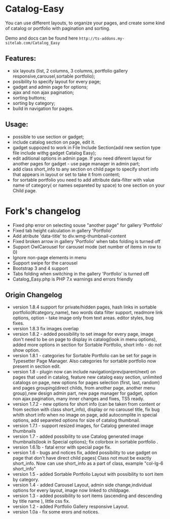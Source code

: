 # Catalog-Easy
You can use different layouts, to organize your pages, and create some kind of catalog or portfolio with pagination and sorting.

Demo and docs can be found here
`http://ts-addons.my-sitelab.com/Catalog_Easy`

## Features:
- six layouts (list, 2 columns, 3 columns, portfolio gallery responsive,carousel,sortable portfolio);
- posibility to specify layout for every page;
- gadget and admin page for options;
- ajax and non ajax pagination;
- sorting buttons;
- sorting by category;
- build in navigation for pages.

## Usage:
- possible to use section or gadget;
- include catalog section on page, edit it.
- gadget suppozed to work in File Include Section(add new section type file include withg gadget Catalog Easy);
- edit aditional options in admin page. If you need diferent layout for another pages for gadget - use page manager in admin part;
- add class short_info to any section on child page to specify short info that appears in layout or set to take it from content;
- for sortable portfolio you need to add attribute data-filter with value name of category( or names separeted by space) to one section on your Child page.


# Fork's changelog
- Fixed php error on selecting souse "another page" for gallery 'Portfolio'
- Fixed tab height calculation in gallery 'Portfolio'
- Add atribute 'data-title' to div.wmg-thumbnail-content
- Fixed broken arrow in gallery 'Portfolio' when tabs folding is turned off
- Support OwlCarousel for carousel mode (set number of items in row to 0)
- Ignore non-page elements in menu
- Support swipe for the carousel
- Bootstrap 3 and 4 support
- Tabs folding when switching in the gallery 'Portfolio' is turned off
- Catalog_Easy.php is PHP 7.x warnings and errors friendly


## Origin Changelog
- version 1.8.4 support for private/hidden pages, hash links in sortable portfolio(#category_name), two words data filter support, readmore link options, option - take image only from text areas. editor styles, bug fixes.
- version 1.8.3 fix images overlap
- version 1.8.2 - added possibility to set image for every page, image don't need to be on page to display in catalog(look in menu options), added more options in section for Sortable Portfolio, short info - do not show option.
- version 1.8.1 - categories for Sortable Portfolio can be set for page in Typesetter Page Manager. Also categories for sortable portfolio now present in section edit.
- version 1.8 - plugin now can include navigation(prev/parent/next) on pages that used in catalog, feature new catalog easy section, unlimited catalogs on page, new options for pages selection (first, last, random) and pages grouping(direct childs, from another page, another menu group),new design admin part, new page manager for gadget, option non ajax pagination, many inner changes and fixes, TS5 ready.
- version 1.7.2 - new options for short info (can be taken from content or from section with class short_info), display or no carousel title, fix bug whith short info when no image on page, add autocomplite in special options, add separeted options for size of catalog thumbnail.
- version 1.7.1 - support resized images, for Catalog generated image thumbnails
- version 1.7 - added possibility to use Catalog generated image thumbnails(look in Special options); fix colorbox in sortable portfolio .
- version 1.6.1b - fatal error with special page fix.
- version 1.6 - bugs and notices fix, added possibility to use gadget on page that don't have direct child pages(
Class not must be exactly short_info. Now can use short_info as a part of class, example "col-lg-6 short_info"
- version 1.5 - added Sortable Portfolio Layout with possibility to sort item by category.
- version 1.4 - added Carousel Layout, admin side change,individual options for every layout, image now linked to childpage.
- version 1.3 - added possibility to sort items (ascending and descending by title name ), little css fix.
- version 1.2 - added Portfolio Gallery responsive Layout.
- version 1.0a - fix some erors and notices.

